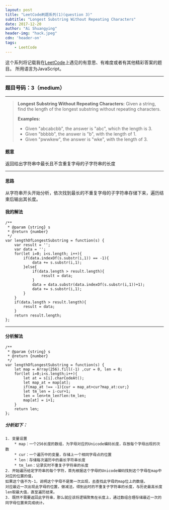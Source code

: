 ```yaml
---
layout: post
title: "LeetCode刷题系列(1)(question 3)"
subtitle: "Longest Substring Without Repeating Characters"
date: 2017-12-20
author: "Ai Shuangying"
header-img: "hack.jpeg"
cdn: 'header-on'
tags:
	- LeetCode
---
```


<!-- LeetCode刷题系列(1)(question 3)
=================== -->


这个系列将记载我在[LeetCode](https://leetcode.com)上遇见的有意思、有难度或者有其他精彩答案的题目。
所用语言为JavaScript。

----------


### 题目号码：3（medium）
-------------


> **Longest Substring Without Repeating Characters:**
> Given a string, find the length of the longest substring without repeating characters.
> 
> **Examples:**
> - Given "abcabcbb", the answer is "abc", which the length is 3.
> - Given "bbbbb", the answer is "b", with the length of 1.
> - Given "pwwkew", the answer is "wke", with the length of 3.

#### 题意
返回给出字符串中最长且不含重复字母的子字符串的长度

-------------

#### 思路
从字符串开头开始分析，依次找到最长的不重复字母的子字符串存储下来，遍历结束后输出其长度。

#### 我的解法
```
/**
 * @param {string} s
 * @return {number}
 */
var lengthOfLongestSubstring = function(s) {
    var result = '';
    var data = '';
    for(let i=0; i<s.length; i++){
        if(data.indexOf(s.substr(i,1)) == -1){
            data += s.substr(i,1);
        }else{
            if(data.length > result.length){
                result = data;
            }
            data = data.substr(data.indexOf(s.substr(i,1))+1);
            data += s.substr(i,1);
        }
    }
    if(data.length > result.length){
        result = data;
    }
    return result.length;
};
```

-------------

#### 分析解法
```
/**
 * @param {string} s
 * @return {number}
 */
var lengthOfLongestSubstring = function(s) {
    let map = Array(256).fill(-1) ,cur = 0, len = 0;
    for(let i=0;i<s.length;i++){
        let at = s[i].charCodeAt();
        let map_at = map[at];
        if(map_at !== -1){cur = map_at>cur?map_at:cur;}
        let tm_len = i-cur+1;
        len = len>tm_len?len:tm_len;
        map[at] = i+1;
    }
    return len;
};
```
##### 分析如下：

	1. 变量设置
		* map：一个256长度的数组，为字母对应的Unicode编码长度，存放每个字母出现的次数
		* cur：一个遍历中的变量，存储上一个相同字母点的位置
		* len：存储每次遍历中的最长字符串长度
		* tm_len：记录实时不重复子字符串的长度
	2. 开始遍历给定字符串的每个字符，首先根据这个字母的Unicode编码找到这个字母在map中对应的位置的值，
    如果这个值不为-1，说明这个字母不是第一次出现，去查找此字母的map位上的数值，
    对应最近一次出现此字母的位置，做减法，得到此时的不重复子字符串的长度，与历史最高长度len取最大值，直至遍历结束。
	3. 既然不需要返回此字符串，那么就应该将逻辑聚焦在长度上，通过数组合理存储最近一次的同字母位置来完成统计。